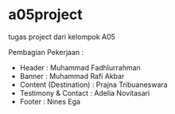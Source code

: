 # a05project
tugas project dari kelompok A05

Pembagian Pekerjaan :

- Header : Muhammad Fadhlurrahman
- Banner : Muhammad Rafi Akbar
- Content (Destination) : Prajna Tribuaneswara
- Testimony & Contact : Adelia Novitasari
- Footer : Nines Ega

#
